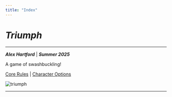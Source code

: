 ```yaml
---
title: "Index"
---
```


# *Triumph*

---

***Alex Hartford*** | ***Summer 2025***

A game of swashbuckling!


[Core Rules](/triumph/rules/) | [Character Options](/triumph/options/)

![triumph](/triumph/images/musketeers.jpg)

---
